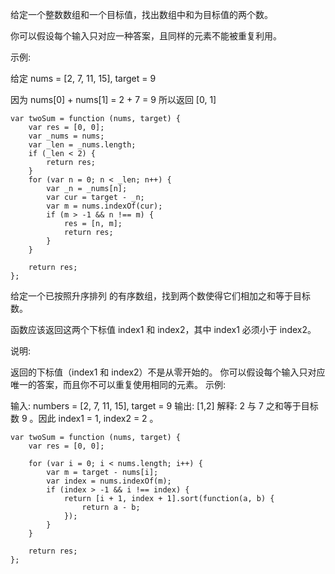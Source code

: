 给定一个整数数组和一个目标值，找出数组中和为目标值的两个数。

你可以假设每个输入只对应一种答案，且同样的元素不能被重复利用。

示例:

给定 nums = [2, 7, 11, 15], target = 9

因为 nums[0] + nums[1] = 2 + 7 = 9
所以返回 [0, 1]

    var twoSum = function (nums, target) {
        var res = [0, 0];
        var _nums = nums;
        var _len = _nums.length;
        if (_len < 2) {
            return res;
        }
        for (var n = 0; n < _len; n++) {
            var _n = _nums[n];
            var cur = target - _n;
            var m = nums.indexOf(cur);
            if (m > -1 && n !== m) {
                res = [n, m];
                return res;
            }
        }

        return res;
    };


给定一个已按照升序排列 的有序数组，找到两个数使得它们相加之和等于目标数。

函数应该返回这两个下标值 index1 和 index2，其中 index1 必须小于 index2。

说明:

返回的下标值（index1 和 index2）不是从零开始的。
你可以假设每个输入只对应唯一的答案，而且你不可以重复使用相同的元素。
示例:

输入: numbers = [2, 7, 11, 15], target = 9
输出: [1,2]
解释: 2 与 7 之和等于目标数 9 。因此 index1 = 1, index2 = 2 。


    var twoSum = function (nums, target) {
        var res = [0, 0];

        for (var i = 0; i < nums.length; i++) {
            var m = target - nums[i];
            var index = nums.indexOf(m);
            if (index > -1 && i !== index) {
                return [i + 1, index + 1].sort(function(a, b) {
                    return a - b;
                });
            }
        }

        return res;
    };

